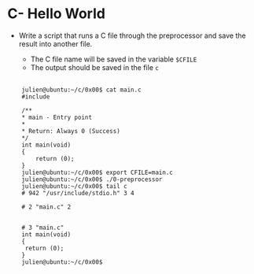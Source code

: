 # C- Hello World

- Write a script that runs a C file through the preprocessor and save the result into another file.

    - The C file name will be saved in the variable `$CFILE`
    - The output should be saved in the file `c`
<pre>
   <code>
    julien@ubuntu:~/c/0x00$ cat main.c 
    #include <stdio.h>

    /**
    * main - Entry point
    *
    * Return: Always 0 (Success)
    */
    int main(void)
    {
        return (0);
    }
    julien@ubuntu:~/c/0x00$ export CFILE=main.c
    julien@ubuntu:~/c/0x00$ ./0-preprocessor 
    julien@ubuntu:~/c/0x00$ tail c
    # 942 "/usr/include/stdio.h" 3 4

    # 2 "main.c" 2


    # 3 "main.c"
    int main(void)
    {
     return (0);
    }
    julien@ubuntu:~/c/0x00$
    </code>
</pre>
